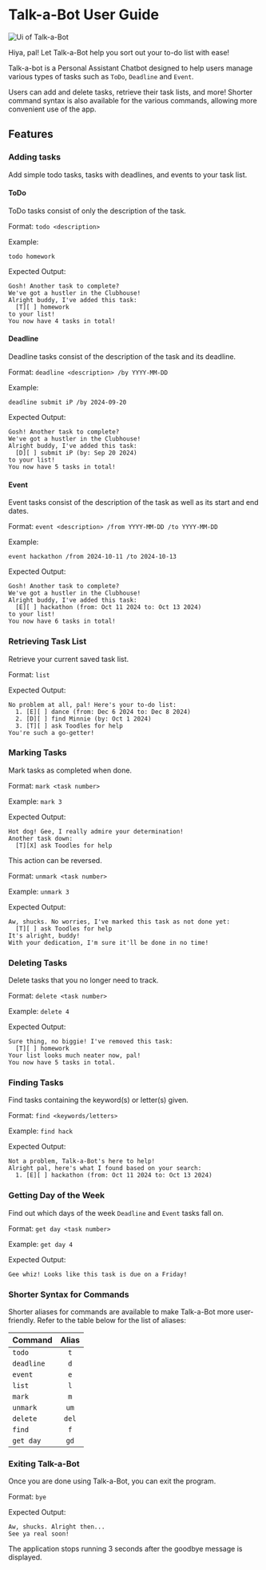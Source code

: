 # Talk-a-Bot User Guide

![Ui of Talk-a-Bot](/Ui.png)

Hiya, pal! Let Talk-a-Bot help you sort out your to-do list with ease!

Talk-a-bot is a Personal Assistant Chatbot designed to help users manage
various types of tasks such as `ToDo`, `Deadline` and `Event`.

Users can add and delete tasks, retrieve their task lists, and more!
Shorter command syntax is also available for the various commands,
allowing more convenient use of the app.

## Features

### Adding tasks

Add simple todo tasks, tasks with deadlines, and events to your task list.

#### ToDo

ToDo tasks consist of only the description of the task.

Format: `todo <description>`

Example:

`todo homework`

Expected Output:

```
Gosh! Another task to complete?
We've got a hustler in the Clubhouse!
Alright buddy, I've added this task:
  [T][ ] homework
to your list!
You now have 4 tasks in total!
```

#### Deadline

Deadline tasks consist of the description of the task and its deadline.

Format: `deadline <description> /by YYYY-MM-DD`

Example:

`deadline submit iP /by 2024-09-20`

Expected Output:

```
Gosh! Another task to complete?
We've got a hustler in the Clubhouse!
Alright buddy, I've added this task:
  [D][ ] submit iP (by: Sep 20 2024)
to your list!
You now have 5 tasks in total!
```

#### Event

Event tasks consist of the description of the task as well as its start and end dates.

Format: `event <description> /from YYYY-MM-DD /to YYYY-MM-DD`

Example:

`event hackathon /from 2024-10-11 /to 2024-10-13`

Expected Output:

```
Gosh! Another task to complete?
We've got a hustler in the Clubhouse!
Alright buddy, I've added this task:
  [E][ ] hackathon (from: Oct 11 2024 to: Oct 13 2024)
to your list!
You now have 6 tasks in total!
```

### Retrieving Task List

Retrieve your current saved task list.

Format: `list`

Expected Output:

```
No problem at all, pal! Here's your to-do list:
  1. [E][ ] dance (from: Dec 6 2024 to: Dec 8 2024)
  2. [D][ ] find Minnie (by: Oct 1 2024)
  3. [T][ ] ask Toodles for help
You're such a go-getter!
```

### Marking Tasks

Mark tasks as completed when done.

Format: `mark <task number>`

Example: `mark 3`

Expected Output:

```
Hot dog! Gee, I really admire your determination!
Another task down:
  [T][X] ask Toodles for help
```

This action can be reversed.

Format: `unmark <task number>`

Example: `unmark 3`

Expected Output:

```
Aw, shucks. No worries, I've marked this task as not done yet:
  [T][ ] ask Toodles for help
It's alright, buddy!
With your dedication, I'm sure it'll be done in no time!
```

### Deleting Tasks

Delete tasks that you no longer need to track.

Format: `delete <task number>`

Example: `delete 4`

Expected Output:

```
Sure thing, no biggie! I've removed this task:
  [T][ ] homework
Your list looks much neater now, pal!
You now have 5 tasks in total.
```

### Finding Tasks

Find tasks containing the keyword(s) or letter(s) given.

Format: `find <keywords/letters>`

Example: `find hack`

Expected Output:

```
Not a problem, Talk-a-Bot's here to help!
Alright pal, here's what I found based on your search:
  1. [E][ ] hackathon (from: Oct 11 2024 to: Oct 13 2024)
```

### Getting Day of the Week

Find out which days of the week `Deadline` and `Event` tasks fall on.

Format: `get day <task number>`

Example: `get day 4`

Expected Output:

```
Gee whiz! Looks like this task is due on a Friday!
```

### Shorter Syntax for Commands

Shorter aliases for commands are available to make Talk-a-Bot more user-friendly.
Refer to the table below for the list of aliases:

| Command    | Alias |
|------------|:-----:|
| `todo`     |  `t`  |
| `deadline` |  `d`  |
| `event`    |  `e`  |
| `list`     |  `l`  |
| `mark`     |  `m`  |
| `unmark`   | `um`  |
| `delete`   | `del` |
| `find`     |  `f`  |
| `get day`  | `gd`  |

### Exiting Talk-a-Bot

Once you are done using Talk-a-Bot, you can exit the program.

Format: `bye`

Expected Output:

```
Aw, shucks. Alright then...
See ya real soon!
```

The application stops running 3 seconds after the goodbye message is displayed.